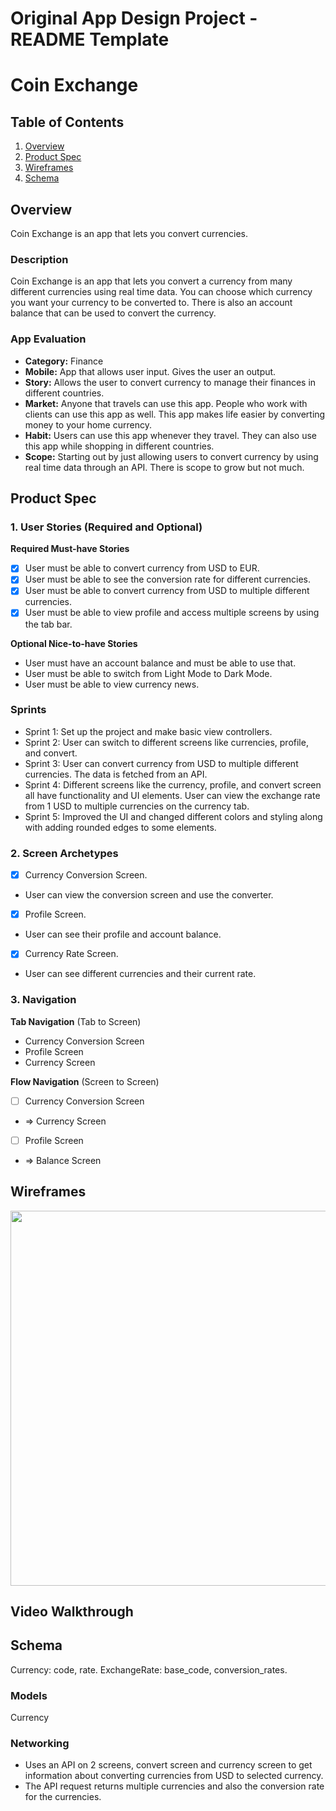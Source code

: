 Original App Design Project - README Template
===

# Coin Exchange

## Table of Contents

1. [Overview](#Overview)
2. [Product Spec](#Product-Spec)
3. [Wireframes](#Wireframes)
4. [Schema](#Schema)

## Overview
Coin Exchange is an app that lets you convert currencies.

### Description

Coin Exchange is an app that lets you convert a currency from many different currencies using real time data. You can choose which currency you want your currency to be converted to. There is also an account balance that can be used to convert the currency.

### App Evaluation

   - **Category:** Finance
   - **Mobile:** App that allows user input. Gives the user an output.
   - **Story:** Allows the user to convert currency to manage their finances in different countries.
   - **Market:** Anyone that travels can use this app. People who work with clients can use this app as well. This app makes life easier by converting money to your home currency.
   - **Habit:** Users can use this app whenever they travel. They can also use this app while shopping in different countries.
   - **Scope:** Starting out by just allowing users to convert currency by using real time data through an API. There is scope to grow but not much.

## Product Spec

### 1. User Stories (Required and Optional)

**Required Must-have Stories**

- [x] User must be able to convert currency from USD to EUR.
- [x] User must be able to see the conversion rate for different currencies.
- [x] User must be able to convert currency from USD to multiple different currencies.
- [x] User must be able to view profile and access multiple screens by using the tab bar.

**Optional Nice-to-have Stories**

* User must have an account balance and must be able to use that.
* User must be able to switch from Light Mode to Dark Mode.
* User must be able to view currency news.

### Sprints

* Sprint 1: Set up the project and make basic view controllers.
* Sprint 2: User can switch to different screens like currencies, profile, and convert.
* Sprint 3: User can convert currency from USD to multiple different currencies. The data is fetched from an API.
* Sprint 4: Different screens like the currency, profile, and convert screen all have functionality and UI elements. User can view the exchange rate from 1 USD to              multiple currencies on the currency tab.
* Sprint 5: Improved the UI and changed different colors and styling along with adding rounded edges to some elements.

### 2. Screen Archetypes

- [x] Currency Conversion Screen.
* User can view the conversion screen and use the converter.
- [x] Profile Screen.
* User can see their profile and account balance.
- [x] Currency Rate Screen.
* User can see different currencies and their current rate.
 
### 3. Navigation

**Tab Navigation** (Tab to Screen)

* Currency Conversion Screen
* Profile Screen
* Currency Screen

**Flow Navigation** (Screen to Screen)

- [ ] Currency Conversion Screen
* => Currency Screen
- [ ] Profile Screen
* => Balance Screen


## Wireframes

<img src="https://github.com/SahilSethi5/iOS-Development-Capstone/blob/main/IMG_5876.jpeg" width=600>

## Video Walkthrough



## Schema 

Currency: code, rate.
ExchangeRate: base_code, conversion_rates.

### Models

Currency

### Networking

- Uses an API on 2 screens, convert screen and currency screen to get information about converting currencies from USD to selected currency.
- The API request returns multiple currencies and also the conversion rate for the currencies.
